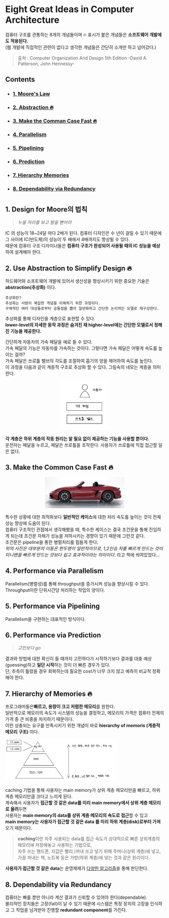 # Eight Great Ideas in Computer Architecture

컴퓨터 구조를 관통하는 8개의 개념들이며 🔥 표시가 붙은 개념들은 **소프트웨어 개발에도 적용된다.**    
(웹 개발에 직접적인 관련이 없다고 생각한 개념들은 간단히 소개만 하고 넘어갔다.)
> 출처 : Computer Organization And Design 5th Edition -David A. Patterson, John Hennessy-

## Contents		
* ### [1. Moore's Law](https://github.com/mingeun2154/CS/tree/main/ComputerArchitecture/eightGreatIdea#1-design-for-moore%EC%9D%98-%EB%B2%95%EC%B9%99)      
* ### [2. Abstraction 🔥](https://github.com/mingeun2154/CS/tree/main/ComputerArchitecture/eightGreatIdea#2-use-abstraction-to-simplify-design-)
* ### [3. Make the Comman Case Fast 🔥](https://github.com/mingeun2154/CS/tree/main/ComputerArchitecture/eightGreatIdea#3-make-the-common-case-fast)
* ### [4. Parallelism](https://github.com/mingeun2154/CS/tree/main/ComputerArchitecture/eightGreatIdea#4-performance-via-parallelism)
* ### [5. Pipelining](https://github.com/mingeun2154/CS/tree/main/ComputerArchitecture/eightGreatIdea#5-performance-via-pipelining)
* ### [6. Prediction](https://github.com/mingeun2154/CS/tree/main/ComputerArchitecture/eightGreatIdea#6-performance-via-prediction)
* ### [7. Hierarchy Memories](https://github.com/mingeun2154/CS/tree/main/ComputerArchitecture/eightGreatIdea#7-hierarchy-of-memories-)
* ### [8. Dependability via Redundancy](https://github.com/mingeun2154/CS/tree/main/ComputerArchitecture/eightGreatIdea#8-dependability-via-redundancy-1)

#

## 1. Design for Moore의 법칙
> *누울 자리를 보고 발을 뻗어라*    

IC 의 성능이 18~24달 마다 2배가 된다. 컴퓨터 디자인은 수 년이 걸릴 수 있기 때문에 그 사이에 IC(반도체)의 성능이 두 배에서 4배까지도 향상될 수 있다.     
때문에 컴퓨터 구조 디자이너들은 **컴퓨터 구조가 완성되어 사용될  때의 IC 성능을 예상**하여 설계해야 한다.

## 2. Use Abstraction to Simplify Design 🔥
하드웨어와 소프트웨어 개발에 있어서 생산성을 향상시키기 위한 중요한 기술은 **abstraction(추상화)** 이다.   

```
추상화란?
추상화는 사람이 복잡한 개념을 이해하기 위한 과정이다.	
구체적인 여러 대상들로부터 공통점을 뽑아 일반화하고 간단한 논리적인 모델로 재구성한다.  
```
추상화를 통해 디자인을 계층으로 표현할 수 있다.    
**lower-level의 자세한 동작 과정은 숨겨진 채 higher-level에는 간단한 모델로서 정해진 기능을 제공한다.**       

간단하게 자동차의 가속 페달을 예로 들 수 있다.   
가속 페달의 기능은 자동차를 가속하는 것이다. 그렇다면 가속 페달은 어떻게 속도를 높이는 걸까?   
가속 페달은 쓰로틀 벨브의 각도를 조절하여 흡기의 양을 제어하여 속도를 높인다.   
이 과정을 다음과 같이 계층적 구조로 추상화 할 수 있다. 그림속의 네모는 계층을 의미한다.    
<center><img src="./img/example01.jpeg" width="30%" height="30%" alt="example01"></center>    

**각 계층은 하위 계층의 작동 원리는 알 필요 없이 제공하는 기능을 사용할 뿐이다.**      
운전자는 페달을 누르고, 페달은 쓰로틀을 조작한다. 사용자가 쓰로틀에 직접 접근할 일은 없다.    

## 3. Make the Common Case Fast	🔥
<center><img src="./img/porsche.png" width="50%" alt="porsche"></center>

특수한 상황에 대한 최적화보다 **일반적인 케이스**에 대한 처리 속도를 높이는 것이 전체 성능 향상에 도움이 된다.    
컴퓨터 구조적인 관점에서 생각해봤을 때, 특수한 케이스는 결국 조건문을 통해 진입하게 되는데 조건문 자체가 성능을 저하시키는 경향이 있기 때문에 그런것 같다.    
조건문은 pipeline을 통한 병렬처리를 힘들게 한다.  
*위의 사진은 대부분의 이동은 한두명이 일반적이므로, 1,2인승 차를 빠르게 만드는 것이 미니밴을 빠르게 만드는 것보다 쉽고 효과적이라는 의미이다.* 라고 책에 씌여있었다...

## 4. Performance via Parallelism
Parallelism(병렬성)를 통해 throughput을 증가시켜 성능을 향상시킬 수 있다.    
Throughput이란 단위시간당 처리하는 작업의 양이다.

## 5. Performance via Pipelining
Parallelism을 구현하는 대표적인 방식이다. 

## 6. Performance via Prediction
> *고민보다 go*

결과와 방법에 대한 확신이 들 때까지 고민하다가 시작하기보다 결과를 대충 예상(guessing)하고 **일단 시작**하는 것이 더 빠른 경우가 있다.    
단, 추측이 틀렸을 경우 회복하는데 필요한 cost가 너무 크지 않고 예측이 비교적 정확해야 한다.

## 7. Hierarchy of Memories 🔥
프로그래머들은**빠르고, 용량이 크고 저렴한 메모리**를 원한다.     
일반적으로 메모리의 속도가 시스템의 성능을 결정하고, 메모리의 가격은 컴퓨터 전체의 가격 중 큰 비중을 차지하기 때문이다.    
이런 상충되는 요구를 만족시키기 위한 개념이 바로 **hierarchy of memoris (계층적 메모리 구조)** 이다.   

<img src="./img/memory.jpeg" width="70%" alt="계층적 메모리 구조">

caching 기법을 통해 사용자는 main memory가 상위 계층 메모리만큼 빠르고, 하위 계층 메모리만큼 크다고 느끼게 된다.      
계속해서 사용자가 **접근할 것 같은 data를 미리 main memory에서 상위 계층 메모리로 올려**두면    
사용자는 **main memory의 data를 상위 계층 메모리의 속도로 접근**할 수 있고     
**main memory는 사용자가 접근할 것 같은 data 를 미리 하위 계층(disk)로부터 가져**오기 때문이다.   
> **caching**이란 자주 사용되는 data를 접근 속도가 상대적으로 빠른 상위계층의 메모리에 저장해놓고 사용하는 기법으로,    
> 자주 쓰는 핸드폰, 지갑은 빨리 )꺼내 쓰고 넣기 위해 주머니(상위 계층)에 넣고, 가끔 꺼내는 책, 노트북 등은 가방(하위 계층)에 넣는 것과 같은 원리이다.

**사용자가 접근할 것 같은 data**는 운영체제가 [다양한 알고리즘](#)을 통해 판단한다.

## 8. Dependability via Redundancy
컴퓨터는 빠를 뿐만 아니라 계산 결과가 신뢰할 수 있어야 한다(dependable).    
물리적인 장치들은 고장(fail)이 날 수 있기 때문에 시스템은 특정 장치의 고장을 인식하고 그 작업을 넘겨받아 진행할 **redundant component**를 가진다.
